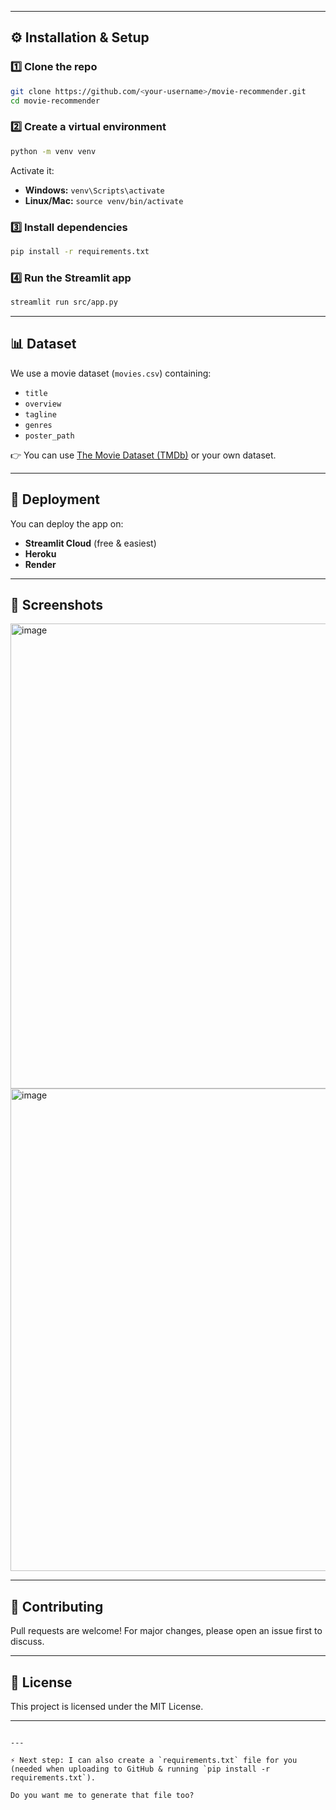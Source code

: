 

---

## ⚙️ Installation & Setup

### 1️⃣ Clone the repo
```bash
git clone https://github.com/<your-username>/movie-recommender.git
cd movie-recommender
````

### 2️⃣ Create a virtual environment

```bash
python -m venv venv
```

Activate it:

* **Windows:** `venv\Scripts\activate`
* **Linux/Mac:** `source venv/bin/activate`

### 3️⃣ Install dependencies

```bash
pip install -r requirements.txt
```

### 4️⃣ Run the Streamlit app

```bash
streamlit run src/app.py
```

---

## 📊 Dataset

We use a movie dataset (`movies.csv`) containing:

* `title`
* `overview`
* `tagline`
* `genres`
* `poster_path`

👉 You can use [The Movie Dataset (TMDb)](https://www.themoviedb.org/) or your own dataset.

---

## 🚀 Deployment

You can deploy the app on:

* **Streamlit Cloud** (free & easiest)
* **Heroku**
* **Render**

---

## 📸 Screenshots

<img width="1351" height="744" alt="image" src="https://github.com/user-attachments/assets/15294fee-481c-4e9f-b3a2-46e618bc2438" />
<img width="1793" height="772" alt="image" src="https://github.com/user-attachments/assets/3336ea97-5c0f-4f35-9611-04e277cbd0d2" />



---

## 🤝 Contributing

Pull requests are welcome!
For major changes, please open an issue first to discuss.

---

## 📜 License

This project is licensed under the MIT License.

---

```

---

⚡ Next step: I can also create a `requirements.txt` file for you (needed when uploading to GitHub & running `pip install -r requirements.txt`).  

Do you want me to generate that file too?
```

